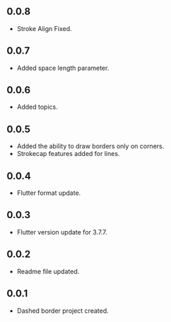 ## 0.0.8

* Stroke Align Fixed.

## 0.0.7

* Added space length parameter.

## 0.0.6

* Added topics.

## 0.0.5

* Added the ability to draw borders only on corners.
* Strokecap features added for lines.

## 0.0.4

* Flutter format update.

## 0.0.3

* Flutter version update for 3.7.7.

## 0.0.2

* Readme file updated.

## 0.0.1

* Dashed border project created.